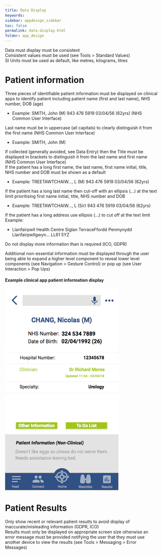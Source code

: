 ```yaml
---
title: Data Display   
keywords:
sidebar: appdesign_sidebar
toc: false
permalink: data-display.html
folder: app_design 
---
```


Data must display must be consistent  
Consistent values must be used (see Tools > Standard Values)  
SI Units must be used as default, like metres, kilograms, litres  

# Patient information
Three pieces of identifiable patient information must be displayed on clinical apps to identify patient including patient name (first and last name), NHS number, DOB (age)  
* Example: SMITH, John (M) 943 476 5919 03/04/56 (62yrs) (NHS Common User Interface)

Last name must be in uppercase (all capitals) to clearly distinguish it from the first name (NHS Common User Interface) 
* Example: SMITH, John (M)  

If collected (generally avoided, see Data Entry) then the Title must be displayed in brackets to distinguish it from the last name and first name (NHS Common User Interface)  
If the patient has a long first name, the last name, first name initial, title, NHS number and DOB must be shown as a default  
* Example: TREETAWTCHAIW…, L (M) 943 476 5919 03/04/56 (62yrs)  

If the patient has a long last name then cut-off with an ellipsis (…) at the text limit prioritising first name initial, title, NHS number and DOB  
* Example: TREETAWTCHAIW…, L (Sir) 943 476 5919 03/04/56 (62yrs)

If the patient has a long address use ellipsis (…) to cut off at the text limit
Example:
* Llanfairpwll Health Centre
  Siglan TerraceFfordd Penmynydd
  Llanfairpwllgwyn…
  LL61 5YZ

Do not display more information than is required (ICO, GDPR)

Additional non-essential information must be displayed through the user being able to expand a higher level component to reveal lower level components (see Navigation > Gesture Control) or pop up (see User Interaction > Pop Ups)

#### Example clinical app patient information display

<img class="img-responsive img-thumbnail" src="/images/examples/design-standards-ui-patient-info.png">

# Patient Results
Only show recent or relevant patient results to avoid display of inaccurate/misleading information (GDPR, ICO)  
Results must only be displayed on appropriate screen size otherwise an error message must be provided notifying the user that they must use another device to view the results (see Tools > Messaging > Error Messages)  